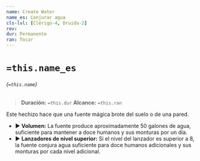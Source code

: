 ```yaml
---
name: Create Water
name_es: Conjurar agua
cls-lvl: [Clérigo-4, Druida-2]
rev: 
dur: Permanente
ran: Tocar
---
```

# `=this.name_es`
###### (`=this.name`)

>**Duración:** `=this.dur`
>**Alcance:** `=this.ran`

Este hechizo hace que una fuente mágica brote del suelo o de una pared. 
- ▶ **Volumen:** La fuente produce aproximadamente 50 galones de agua, suficiente para mantener a doce humanos y sus monturas por un día. 
- ▶ **Lanzadores de nivel superior:** Si el nivel del lanzador es superior a 8, la fuente conjura agua suficiente para doce humanos adicionales y sus monturas por cada nivel adicional.